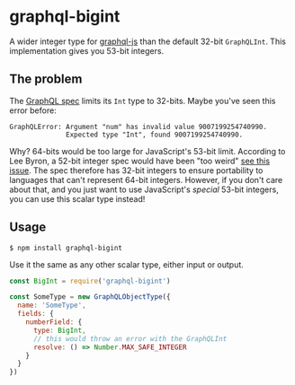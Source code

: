 graphql-bigint
=============

A wider integer type for [graphql-js](https://github.com/graphql/graphql-js) than the default 32-bit `GraphQLInt`.
This implementation gives you 53-bit integers.

## The problem

The [GraphQL spec](https://facebook.github.io/graphql/#sec-Int) limits its `Int` type to 32-bits. Maybe you've seen this error before:

```
GraphQLError: Argument "num" has invalid value 9007199254740990.
              Expected type "Int", found 9007199254740990.
```

Why? 64-bits would be too large for JavaScript's 53-bit limit.
According to Lee Byron, a 52-bit integer spec would have been "too weird" [see this issue](https://github.com/graphql/graphql-js/issues/292).
The spec therefore has 32-bit integers to ensure portability to languages that can't represent 64-bit integers.
However, if you don't care about that, and you just want to use JavaScript's *special* 53-bit integers, you can use this scalar type instead!

## Usage

```shell
$ npm install graphql-bigint
```

Use it the same as any other scalar type, either input or output.

```js
const BigInt = require('graphql-bigint')

const SomeType = new GraphQLObjectType({
  name: 'SomeType',
  fields: {
    numberField: {
      type: BigInt,
      // this would throw an error with the GraphQLInt
      resolve: () => Number.MAX_SAFE_INTEGER 
    }
  }
})
```


